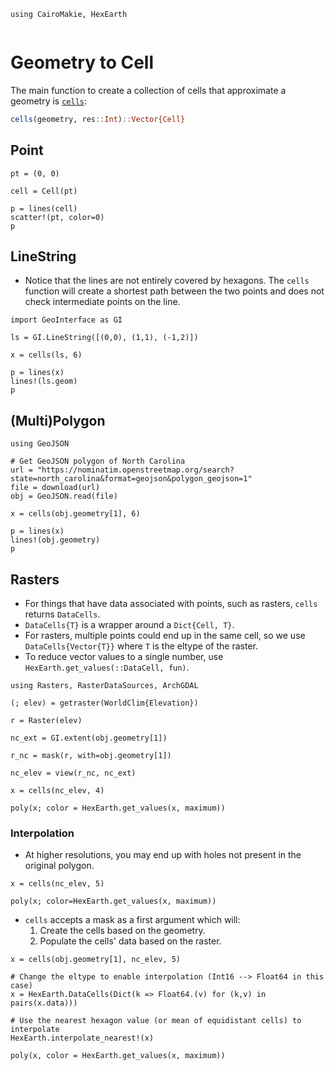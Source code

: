 ```@setup geom
using CairoMakie, HexEarth


```
# Geometry to Cell

The main function to create a collection of cells that approximate a geometry is [`cells`](@ref):

```julia
cells(geometry, res::Int)::Vector{Cell}
```

## Point

```@example geom
pt = (0, 0)

cell = Cell(pt)

p = lines(cell)
scatter!(pt, color=0)
p
```

## LineString

- Notice that the lines are not entirely covered by hexagons.  The `cells` function will create a
shortest path between the two points and does not check intermediate points on the line.


```@example geom
import GeoInterface as GI

ls = GI.LineString([(0,0), (1,1), (-1,2)])

x = cells(ls, 6)

p = lines(x)
lines!(ls.geom)
p
```

## (Multi)Polygon

```@example geom
using GeoJSON

# Get GeoJSON polygon of North Carolina
url = "https://nominatim.openstreetmap.org/search?state=north_carolina&format=geojson&polygon_geojson=1"
file = download(url)
obj = GeoJSON.read(file)

x = cells(obj.geometry[1], 6)

p = lines(x)
lines!(obj.geometry)
p
```

## Rasters

- For things that have data associated with points, such as rasters, `cells` returns `DataCells`.
- `DataCells{T}` is a wrapper around a `Dict{Cell, T}`.
- For rasters, multiple points could end up in the same cell, so we use `DataCells{Vector{T}}` where `T` is the eltype of the raster.
- To reduce vector values to a single number, use `HexEarth.get_values(::DataCell, fun)`.

```@example geom
using Rasters, RasterDataSources, ArchGDAL

(; elev) = getraster(WorldClim{Elevation})

r = Raster(elev)

nc_ext = GI.extent(obj.geometry[1])

r_nc = mask(r, with=obj.geometry[1])

nc_elev = view(r_nc, nc_ext)

x = cells(nc_elev, 4)

poly(x; color = HexEarth.get_values(x, maximum))
```

### Interpolation

- At higher resolutions, you may end up with holes not present in the original polygon.

```@example geom
x = cells(nc_elev, 5)

poly(x; color=HexEarth.get_values(x, maximum))
```

- `cells` accepts a mask as a first argument which will:
  1.  Create the cells based on the geometry.
  2.  Populate the cells' data based on the raster.

```@example geom
x = cells(obj.geometry[1], nc_elev, 5)

# Change the eltype to enable interpolation (Int16 --> Float64 in this case)
x = HexEarth.DataCells(Dict(k => Float64.(v) for (k,v) in pairs(x.data)))

# Use the nearest hexagon value (or mean of equidistant cells) to interpolate
HexEarth.interpolate_nearest!(x)

poly(x, color = HexEarth.get_values(x, maximum))
```
